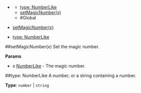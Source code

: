 * [](#undefined)
  * [type: NumberLike](#NumberLike)
  * [setMagicNumber(x)](#setMagicNumber)
  * [](#package_undefined)
#Global

* [setMagicNumber(x)](#setMagicNumber)
* [type: NumberLike](#NumberLike)

<a name="setMagicNumber"></a>
##setMagicNumber(x)
Set the magic number.

**Params**

- x [NumberLike](#NumberLike) - The magic number.

<a name="NumberLike"></a>
##type: NumberLike
A number, or a string containing a number.

**Type**: `number` | `string`  
